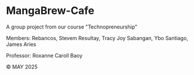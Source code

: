 # MangaBrew-Cafe
A group project from our course "Technopreneurship"

Members:
Rebancos, Stevem
Resultay, Tracy Joy
Sabangan, Ybo
Santiago, James Aries

Professor: Roxanne Caroll Baoy

© MAY 2025
